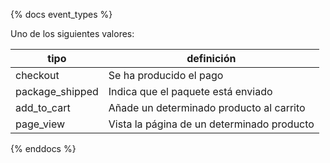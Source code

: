 {% docs event_types %}
	
Uno de los siguientes valores: 

| tipo           | definición                                       |
|----------------|--------------------------------------------------|
| checkout       | Se ha producido el pago                          |
| package_shipped| Indica que el paquete está enviado               |
| add_to_cart    | Añade un determinado producto al carrito         |
| page_view      | Vista la página de un determinado producto       |

{% enddocs %}

